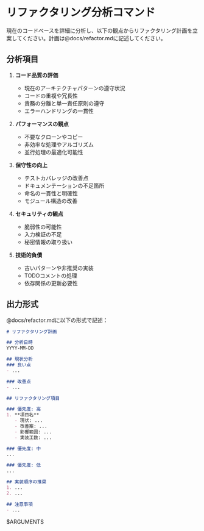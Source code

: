 # リファクタリング分析コマンド

現在のコードベースを詳細に分析し、以下の観点からリファクタリング計画を立案してください。計画は@docs/refactor.mdに記述してください。

## 分析項目

1. **コード品質の評価**
   - 現在のアーキテクチャパターンの遵守状況
   - コードの重複や冗長性
   - 責務の分離と単一責任原則の遵守
   - エラーハンドリングの一貫性

2. **パフォーマンスの観点**
   - 不要なクローンやコピー
   - 非効率な処理やアルゴリズム
   - 並行処理の最適化可能性

3. **保守性の向上**
   - テストカバレッジの改善点
   - ドキュメンテーションの不足箇所
   - 命名の一貫性と明確性
   - モジュール構造の改善

4. **セキュリティの観点**
   - 脆弱性の可能性
   - 入力検証の不足
   - 秘密情報の取り扱い

5. **技術的負債**
   - 古いパターンや非推奨の実装
   - TODOコメントの処理
   - 依存関係の更新必要性

## 出力形式

@docs/refactor.mdに以下の形式で記述：

```markdown
# リファクタリング計画

## 分析日時
YYYY-MM-DD

## 現状分析
### 良い点
- ...

### 改善点
- ...

## リファクタリング項目

### 優先度: 高
1. **項目名**
   - 現状: ...
   - 改善案: ...
   - 影響範囲: ...
   - 実装工数: ...

### 優先度: 中
...

### 優先度: 低
...

## 実装順序の推奨
1. ...
2. ...

## 注意事項
- ...
```

$ARGUMENTS
